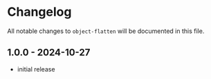 # Changelog

All notable changes to `object-flatten` will be documented in this file.

## 1.0.0  - 2024-10-27

- initial release
